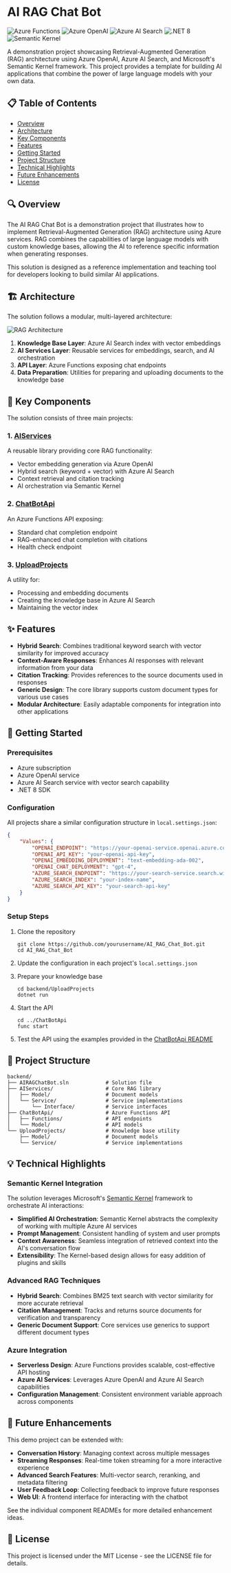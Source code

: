 # AI RAG Chat Bot

![Azure Functions](https://img.shields.io/badge/Azure%20Functions-0062AD?style=for-the-badge&logo=azure-functions&logoColor=white)
![Azure OpenAI](https://img.shields.io/badge/Azure%20OpenAI-412991?style=for-the-badge&logo=openai&logoColor=white)
![Azure AI Search](https://img.shields.io/badge/Azure%20AI%20Search-0078D4?style=for-the-badge&logo=microsoft-azure&logoColor=white)
![.NET 8](https://img.shields.io/badge/.NET%208-512BD4?style=for-the-badge&logo=dotnet&logoColor=white)
![Semantic Kernel](https://img.shields.io/badge/Semantic%20Kernel-512BD4?style=for-the-badge&logo=microsoft&logoColor=white)

A demonstration project showcasing Retrieval-Augmented Generation (RAG) architecture using Azure OpenAI, Azure AI Search, and Microsoft's Semantic Kernel framework. This project provides a template for building AI applications that combine the power of large language models with your own data.

## 📋 Table of Contents

- [Overview](#overview)
- [Architecture](#architecture)
- [Key Components](#key-components)
- [Features](#features)
- [Getting Started](#getting-started)
- [Project Structure](#project-structure)
- [Technical Highlights](#technical-highlights)
- [Future Enhancements](#future-enhancements)
- [License](#license)

## 🔍 Overview

The AI RAG Chat Bot is a demonstration project that illustrates how to implement Retrieval-Augmented Generation (RAG) architecture using Azure services. RAG combines the capabilities of large language models with custom knowledge bases, allowing the AI to reference specific information when generating responses.

This solution is designed as a reference implementation and teaching tool for developers looking to build similar AI applications.

## 🏗️ Architecture

The solution follows a modular, multi-layered architecture:

![RAG Architecture](https://raw.githubusercontent.com/yourusername/AI_RAG_Chat_Bot/main/architecture-diagram.png)

1. **Knowledge Base Layer**: Azure AI Search index with vector embeddings
2. **AI Services Layer**: Reusable services for embeddings, search, and AI orchestration
3. **API Layer**: Azure Functions exposing chat endpoints
4. **Data Preparation**: Utilities for preparing and uploading documents to the knowledge base

## 🧩 Key Components

The solution consists of three main projects:

### 1. [AIServices](./backend/AIServices/AiServices.ReadMe.md)

A reusable library providing core RAG functionality:

- Vector embedding generation via Azure OpenAI
- Hybrid search (keyword + vector) with Azure AI Search
- Context retrieval and citation tracking
- AI orchestration via Semantic Kernel

### 2. [ChatBotApi](./backend/ChatBotApi/ChatBotApi.ReadMe.md)

An Azure Functions API exposing:

- Standard chat completion endpoint
- RAG-enhanced chat completion with citations
- Health check endpoint

### 3. [UploadProjects](./backend/UploadProjects/UploadProjects.README.md)

A utility for:

- Processing and embedding documents
- Creating the knowledge base in Azure AI Search
- Maintaining the vector index

## ✨ Features

- **Hybrid Search**: Combines traditional keyword search with vector similarity for improved accuracy
- **Context-Aware Responses**: Enhances AI responses with relevant information from your data
- **Citation Tracking**: Provides references to the source documents used in responses
- **Generic Design**: The core library supports custom document types for various use cases
- **Modular Architecture**: Easily adaptable components for integration into other applications

## 🚀 Getting Started

### Prerequisites

- Azure subscription
- Azure OpenAI service
- Azure AI Search service with vector search capability
- .NET 8 SDK

### Configuration

All projects share a similar configuration structure in `local.settings.json`:

```json
{
	"Values": {
		"OPENAI_ENDPOINT": "https://your-openai-service.openai.azure.com/",
		"OPENAI_API_KEY": "your-openai-api-key",
		"OPENAI_EMBEDDING_DEPLOYMENT": "text-embedding-ada-002",
		"OPENAI_CHAT_DEPLOYMENT": "gpt-4",
		"AZURE_SEARCH_ENDPOINT": "https://your-search-service.search.windows.net",
		"AZURE_SEARCH_INDEX": "your-index-name",
		"AZURE_SEARCH_API_KEY": "your-search-api-key"
	}
}
```

### Setup Steps

1. Clone the repository

   ```
   git clone https://github.com/yourusername/AI_RAG_Chat_Bot.git
   cd AI_RAG_Chat_Bot
   ```

2. Update the configuration in each project's `local.settings.json`

3. Prepare your knowledge base

   ```
   cd backend/UploadProjects
   dotnet run
   ```

4. Start the API

   ```
   cd ../ChatBotApi
   func start
   ```

5. Test the API using the examples provided in the [ChatBotApi README](./backend/ChatBotApi/ChatBotApi.ReadMe.md)

## 📂 Project Structure

```
backend/
├── AIRAGChatBot.sln            # Solution file
├── AIServices/                 # Core RAG library
│   ├── Model/                  # Document models
│   └── Service/                # Service implementations
│       └── Interface/          # Service interfaces
├── ChatBotApi/                 # Azure Functions API
│   ├── Functions/              # API endpoints
│   └── Model/                  # API models
└── UploadProjects/             # Knowledge base utility
    ├── Model/                  # Document models
    └── Service/                # Service implementations
```

## 💡 Technical Highlights

### Semantic Kernel Integration

The solution leverages Microsoft's [Semantic Kernel](https://github.com/microsoft/semantic-kernel) framework to orchestrate AI interactions:

- **Simplified AI Orchestration**: Semantic Kernel abstracts the complexity of working with multiple Azure AI services
- **Prompt Management**: Consistent handling of system and user prompts
- **Context Awareness**: Seamless integration of retrieved context into the AI's conversation flow
- **Extensibility**: The Kernel-based design allows for easy addition of plugins and skills

### Advanced RAG Techniques

- **Hybrid Search**: Combines BM25 text search with vector similarity for more accurate retrieval
- **Citation Management**: Tracks and returns source documents for verification and transparency
- **Generic Document Support**: Core services use generics to support different document types

### Azure Integration

- **Serverless Design**: Azure Functions provides scalable, cost-effective API hosting
- **Azure AI Services**: Leverages Azure OpenAI and Azure AI Search capabilities
- **Configuration Management**: Consistent environment variable approach across components

## 🚩 Future Enhancements

This demo project can be extended with:

- **Conversation History**: Managing context across multiple messages
- **Streaming Responses**: Real-time token streaming for a more interactive experience
- **Advanced Search Features**: Multi-vector search, reranking, and metadata filtering
- **User Feedback Loop**: Collecting feedback to improve future responses
- **Web UI**: A frontend interface for interacting with the chatbot

See the individual component READMEs for more detailed enhancement ideas.

## 📄 License

This project is licensed under the MIT License - see the LICENSE file for details.
